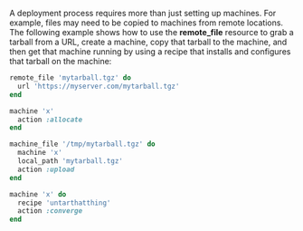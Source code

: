 A deployment process requires more than just setting up machines. For
example, files may need to be copied to machines from remote locations.
The following example shows how to use the **remote_file** resource to
grab a tarball from a URL, create a machine, copy that tarball to the
machine, and then get that machine running by using a recipe that
installs and configures that tarball on the machine:

``` ruby
remote_file 'mytarball.tgz' do
  url 'https://myserver.com/mytarball.tgz'
end

machine 'x'
  action :allocate
end

machine_file '/tmp/mytarball.tgz' do
  machine 'x'
  local_path 'mytarball.tgz'
  action :upload
end

machine 'x' do
  recipe 'untarthatthing'
  action :converge
end
```